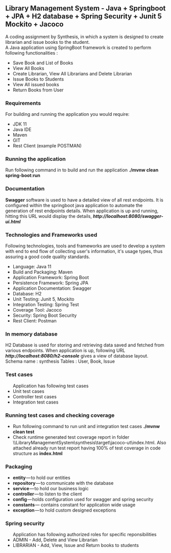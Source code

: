 <h2>Library Management System - Java + Springboot + JPA + H2 database + Spring Security + Junit 5 Mockito + Jacoco</h2>

A coding assignment by Synthesis, in which a system	 is designed to	create librarian and issue books to the student.
<br>A Java application using SpringBoot framework is created to perform following functionalities :
<ul>
<li>Save Book and List of Books</li>
<li>View All Books</li>
<li>Create Librarian, View All Librarians and Delete Librarian</li>
<li>Issue Books to Students</li>
<li>View All issued books</li>
<li>Return Books from User</li>
</ul>

<h3>Requirements</h3>
For building and running the application you would require:<br>

<ul>
<li>JDK 11</li>
<li>Java IDE</li>
<li>Maven</li>
<li>GIT</li>
<li>Rest Client (example POSTMAN)</li>
</ul>

<h3>Running the application</h3>
Run following command in to build and run the application <b> ./mvnw clean spring-boot:run</b>

<h3>Documentation</h3>
<b>Swagger</b> software is used to have a detailed view of all rest endpoints. It is configured within the springboot java application to automate the generation of rest endpoints details.
When application is up and running, hitting this URL would display the details, <b><i>http://localhost:8080/swagger-ui.html</b></i>



<h3>Technologies and Frameworks used</h3>
Following technologies, tools and frameworks are used to develop a system with end to end flow of collecting user's information, it's usage types, thus assuring a good code quality standards.<br>
<ul>
<li>Language: Java 11</li>
<li>Build and Packaging: Maven</li>
<li>Application Framework: Spring Boot</li>
<li>Persistence Framework: Spring JPA </li>
<li>Application Documentation: Swagger</li>
<li>Database: H2</li>
<li>Unit Testing: Junit 5, Mockito</li>
<li>Integration Testing: Spring Test</li>
<li>Coverage Tool: Jacoco</li>
<li>Security: Spring Boot Security</li>
<li>Rest Client: Postman</li>
</ul>

<h3>In memory database</h3>
H2 Database is used for storing and retrieving data saved and fetched from various endpoints.
When application is up, following URL <b><i>http://localhost:8080/h2-console</i></b> gives a view of database layout.<br>
Schema name : synthesis
Tables : User, Book, Issue


<h3>Test cases</h3>
<ul>
Application has following test cases
<li>Unit test cases</li>
<li>Controller test cases</li>
<li>Integration test cases</li>
</ul>

<h3>Running test cases and checking coverage</h3>
<ul>
<li>Run following command to run unit and integration test cases <b> ./mvnw clean test</b></li>
<li>Check runtime generated test coverage report in folder \\LibraryManagementSystem\synthesis\target\jacoco-ut\index.html. Also attached already run test report having 100% of test coverage in code structure as <b>index.html </b></li>
</ul>

<h3>Packaging</h3>
<ul>
<li><b>entity</b> — to hold our entities</li>
<li><b>repository</b> — to communicate with the database</li>
<li><b>service</b> — to hold our business logic</li>
<li><b>controller</b> — to listen to the client</li>
<li><b>config</b> — holds configuration used for swagger and spring security</li>
<li><b>constants</b> — contains constant for application wide usage</li>
<li><b>exception</b> — to hold custom designed exceptions</li>
</ul>

<h3>Spring security</h3>
<ul>
Application has following authorized roles for specific reponsibilities
<li>ADMIN - Add, Delete and View Librarian</li>
<li>LIBRARIAN - Add, View, Issue and Return books to students</li>
</ul>

